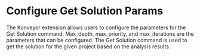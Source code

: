 # Configure Get Solution Params

The Konveyor extension allows users to configure the parameters for the Get Solution command. Max_depth, max_priority, and max_iterations are the parameters that can be configured. The Get Solution command is used to get the solution for the given project based on the analysis results.

